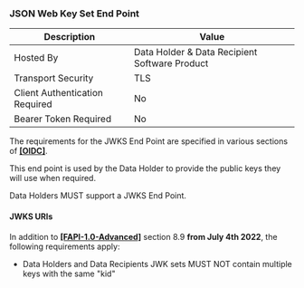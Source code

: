### JSON Web Key Set End Point
| Description | Value   |
|---|---|
| Hosted By  | Data Holder & Data Recipient Software Product  |
|  Transport Security |  TLS |
| Client Authentication Required| No|
| Bearer Token Required| No|

The requirements for the JWKS End Point are specified in various sections of **[[OIDC]](#nref-OIDC)**.

This end point is used by the Data Holder to provide the public keys they will use when required.

Data Holders MUST support a JWKS End Point.


#### JWKS URIs

In addition to **[[FAPI-1.0-Advanced]](#nref-FAPI-1.0-Advanced)** section 8.9 **from July 4th 2022**, the following requirements apply:

* Data Holders and Data Recipients JWK sets MUST NOT contain multiple keys with the same "kid"
